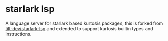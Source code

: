 # starlark lsp

A language server for starlark based kurtosis packages, this is forked from [tilt-dev/starlark-lsp](https://github.com/tilt-dev/starlark-lsp) and
extended to support kurtosis builtin types and instructions. 




